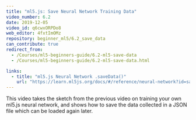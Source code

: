 ```yaml
---
title: "ml5.js: Save Neural Network Training Data"
video_number: 6.2
date: 2019-12-05
video_id: q6cwxORPDo8
web_editor: 4fxtImOMz
repository: beginner_ml5/6.2_save_data
can_contribute: true
redirect_from:
  - /Courses/ml5-beginners-guide/6.2-ml5-save-data
  - /Courses/ml5-beginners-guide/6.2-ml5-save-data.html

links:
  - title: "ml5.js Neural Network .saveData()"
    url: "https://learn.ml5js.org/docs/#/reference/neural-network?id=savedata"
---
```

This video takes the sketch from the previous video on training your own ml5.js neural network, and shows how to save the data collected in a JSON file which can be loaded again later. 
